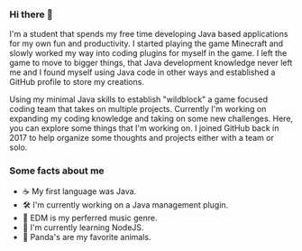 ### Hi there 👋

I'm a student that spends my free time developing Java based applications for my own fun and productivity. I started playing the game Minecraft and slowly worked my way into coding plugins for myself in the game. I left the game to move to bigger things, that Java development knowledge never left me and I found myself using Java code in other ways and established a GitHub profile to store my creations.

Using my minimal Java skills to establish "wildblock" a game focused coding team that takes on multiple projects. Currently I'm working on expanding my coding knowledge and taking on some new challenges. Here, you can explore some things that I'm working on. I joined GitHub back in 2017 to help organize some thoughts and projects either with a team or solo.

### Some facts about me

* ☕ My first language was Java.
* 🛠️ I'm currently working on a Java management plugin.
* 🎵 EDM is my perferred music genre.
* 🌱 I'm currently learning NodeJS.
* 🐼 Panda's are my favorite animals.
